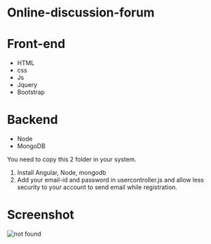 # Online-discussion-forum


# Front-end
<ul>
<li>HTML</li>
<li>css</li>
<li>Js</li>
<li>Jquery</li>
<li>Bootstrap</li>
</ul>

# Backend
<ul>
<li>Node</li>
<li>MongoDB</li>
</ul>


You need to copy this 2 folder in your system.

1. Install Angular, Node, mongodb
2. Add your email-id and password in usercontroller.js and allow less security to your account to send email while registration.


# Screenshot

![not found]()
